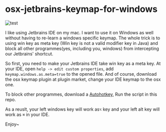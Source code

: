 # osx-jetbrains-keymap-for-windows
![test](https://github.com/SeliMeli/osx-jetbrains-keymap-for-windows/actions/workflows/node.js.yml/badge.svg)

I like using Jetbrains IDE on my mac. I want to use it on Windows as well without having to re-learn a windows specific keymap. The whole trick is to using win key as meta key (Win key is not a valid modifier key in Java) and block all other programmes(yes, including you, windows) from intercepting our Jetbrains' shortcut.


So first, you need to make your Jetbrains IDE take win key as a meta key. At your IDE, open `help -> edit custom properties`, add `keymap.windows.as.meta=true` to the opened file.
And of course, download the osx keymap plugin at plugin market, change your IDE keymap to the osx one.


To block other programmes, download a [Autohotkey](https://www.autohotkey.com/), Run the script in this repo.


As a reuslt, your left windows key will work as`⌥` key and your left alt key will work as `⌘` in your IDE.


Enjoy~
